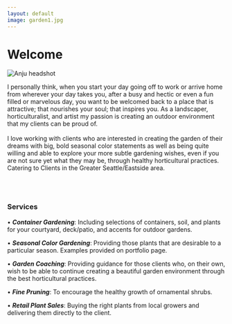 ```yaml
---
layout: default
image: garden1.jpg
---
```


# Welcome

<img src="{{ site.baseurl }}/assets/testshot.jpg" alt="Anju headshot" class="profile-pic"/>

I personally think, when you start your day going off to work or arrive home from wherever your day takes you, after a busy and hectic or even a fun filled or marvelous day, you want to be welcomed back to a place that is attractive; that nourishes your soul; that inspires you. As a landscaper, horticulturalist, and artist my passion is creating an outdoor environment that my clients can be proud of. 
<br><br/>
I love working with clients who are interested in creating the garden of their dreams with big, bold seasonal color statements as well as being quite willing and able to explore your more subtle gardening wishes, even if you are not sure yet what they may be, through healthy horticultural practices. Catering to Clients in the Greater Seattle/Eastside area.

<br><br/>
### Services

•	***Container Gardening***: Including selections of containers, soil, and plants for your courtyard, deck/patio, and accents for outdoor gardens.

•	***Seasonal Color Gardening***: Providing those plants that are desirable to a particular season. Examples provided on portfolio page. 

•	***Garden Coaching***: Providing guidance for those clients who, on their own, wish to be able to continue creating a beautiful garden environment through the best horticultural practices.

•	***Fine Pruning***: To encourage the healthy growth of ornamental shrubs.

•	***Retail Plant Sales***: Buying the right plants from local growers and delivering them directly to the client.

<br/>

